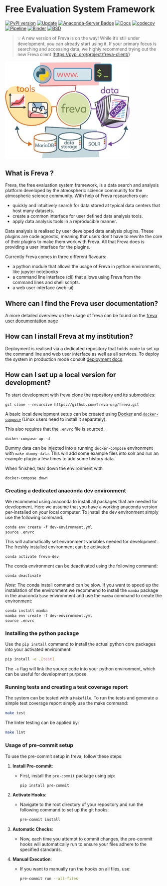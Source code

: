 # Free Evaluation System Framework

[![PyPI version](https://badge.fury.io/py/freva.svg)](https://badge.fury.io/py/freva)
[![Update](https://anaconda.org/conda-forge/freva/badges/latest_release_date.svg)](https://github.com/freva-org/freva-legacy)
[![Anaconda-Server Badge](https://anaconda.org/conda-forge/freva/badges/version.svg)](https://anaconda.org/conda-forge/freva)
[![Docs](https://img.shields.io/badge/Freva-Docs-green.svg)](https://freva-org.github.io/freva-legacy)
[![codecov](https://codecov.io/gh/freva-org/freva/branch/main/graph/badge.svg)](https://codecov.io/gh/freva-org/freva-legacy)
[![Pipeline](https://github.com/freva-org/freva/actions/workflows/ci_job.yml/badge.svg)](https://github.com/freva-org/freva-legacy/actions)
[![Binder](https://mybinder.org/badge_logo.svg)](https://mybinder.org/v2/gh/freva-org/freva-legacy/main?labpath=Readme.ipynb)
[![BSD](https://anaconda.org/conda-forge/freva/badges/license.svg)](https://github.com/freva-org/freva-legacy)

 > 💡 A new version of Freva is on the way! While it’s still under development,
   you can already start using it. If your primary focus is searching and
   accessing data, we highly recommend trying out the new Freva client
   (https://pypi.org/project/freva-client/)



<img src="docs/source/_static/freva_flowchart-new.jpg" alt="Freva" width="400"/>

## What is Freva ?
Freva, the free evaluation system framework, is a data search and analysis
platform developed by the atmospheric science community for the atmospheric
science community. With help of Freva researchers can:

- quickly and intuitively search for data stored at typical data centers that
  host many datasets.
- create a common interface for user defined data analysis tools.
- apply data analysis tools in a reproducible manner.

Data analysis is realised by user developed data analysis plugins. These plugins
are code agnostic, meaning that users don't have to rewrite the core of their
plugins to make them work with Freva. All that Freva does is providing a user
interface for the plugins.

Currently Freva comes in three different flavours:

- a python module that allows the usage of Freva in python environments, like
  jupyter notebooks
- a command line interface (cli) that allows using Freva from the command
  lines and shell scripts.
- a web user interface (web-ui)



## Where can I find the Freva user documentation?
A more detailed overview on the usage of freva can be found on the
[freva user documentation page](https://freva-org.github.io/freva)



## How can I install Freva at my institution?

Deployment is realised via a dedicated repository that holds code to set up
the command line and web user interface as well as all services.
To deploy the system in production
mode consult [deployment docs](https://freva.gitlab-pages.dkrz.de/deployment/index.html).

## How can I set up a local version for development?

To start development with freva clone the repository and its submodules:

```
git clone --recursive https://github.com/freva-org/freva.git
```

A basic local development setup can be created using
[Docker](https://docs.docker.com/engine/install/) and
[`docker-compose`](https://docs.docker.com/compose/install/)
(Linux users need to install it separately).

This also requires that the `.envrc` file is sourced.

```
docker-compose up -d
```

Dummy data can be injected into a running `docker-compose` environment with
`make dummy-data`. This will add some example files into solr and run an
example plugin a few times to add some history data.

When finished, tear down the environment with

```
docker-compose down
```

### Creating a dedicated anaconda dev environment
We recommend using anaconda to install all packages that are needed for
development. Here we assume that you have a
working anaconda version per-installed on your local computer. To install
the dev environment simply use the following command:

```
conda env create -f dev-environment.yml
source .envrc
```
This will automatically set environment variables needed for development.
The freshly installed environment can be activated:
```
conda activate freva-dev
```
The conda environment can be deactivated using the following command:
```
conda deactivate
```
_Note_: The conda install command can be slow. If you want to speed up the
installation of the environment we recommend to install the `mamba` package in
the anaconda `base` environment and use the `mamba` command to create the
environment:

```
conda install mamba
mamba env create -f dev-environment.yml
source .envrc
```

### Installing the python package

Use the `pip install` command to install the actual python core packages into
your activated environment:

```bash
pip install -e .[test]
```

The `-e` flag will link the source code into your python environment, which
can be useful for development purpose.

### Running tests and creating a test coverage report

The system can be tested with a `Makefile`. To run the tests and generate a
simple test coverage report simply use the make command:

```bash
make test
```

The linter testing can be applied by:

```bash
make lint
```

### Usage of pre-commit setup

To use the pre-commit setup in freva, follow these steps:

1. **Install Pre-commit**:
   - First, install the `pre-commit` package using pip:
     ```bash
     pip install pre-commit
     ```

2. **Activate Hooks**:
   - Navigate to the root directory of your repository and run the following command to set up the git hooks:
     ```bash
     pre-commit install
     ```

3. **Automatic Checks**:
   - Now, each time you attempt to commit changes, the pre-commit hooks will automatically run to ensure your files adhere to the specified standards.

4. **Manual Execution**:
   - If you want to manually run the hooks on all files, use:
     ```bash
     pre-commit run --all-files
     ```
